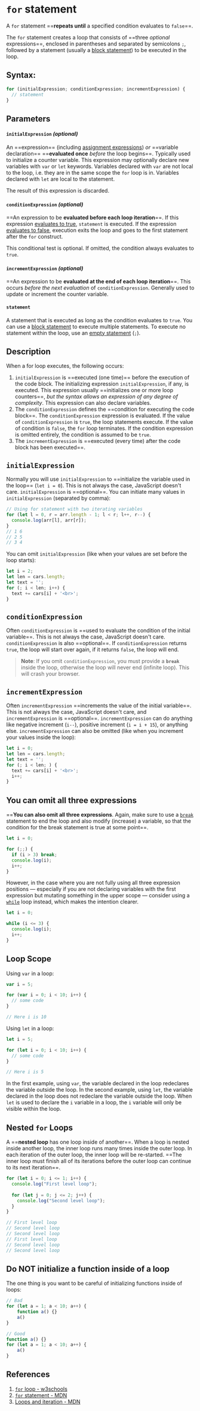 # `for` statement

A `for` statement ==**repeats until** a specified condition evaluates to `false`==.

The `for` statement creates a loop that consists of ==three _optional_ expressions==, enclosed in parentheses and separated by semicolons `;`, followed by a statement (usually a [block statement](https://developer.mozilla.org/en-US/docs/Web/JavaScript/Reference/Statements/block)) to be executed in the loop.

## Syntax:

```js
for (initialExpression; conditionExpression; incrementExpression) {
  // statement
}
```

## Parameters

#### `initialExpression` _(optional)_

An ==expression== (including [assignment expressions](https://developer.mozilla.org/en-US/docs/Web/JavaScript/Reference/Operators/Assignment)) _or_ ==variable declaration== ==**evaluated once** _before_ the loop begins==. Typically used to initialize a counter variable. This expression may optionally declare new variables with `var` or `let` keywords. Variables declared with `var` are not local to the loop, i.e. they are in the same scope the `for` loop is in. Variables declared with `let` are local to the statement. 

The result of this expression is discarded.

#### `conditionExpression` _(optional)_

==An expression to be **evaluated before each loop iteration**==. If this expression [evaluates to true](https://developer.mozilla.org/en-US/docs/Glossary/Truthy), `statement` is executed. If the expression [evaluates to false](https://developer.mozilla.org/en-US/docs/Glossary/Falsy), execution exits the loop and goes to the first statement after the `for` construct. 

This conditional test is optional. If omitted, the condition always evaluates to `true`.

#### `incrementExpression` _(optional)_

==An expression to be **evaluated at the end of each loop iteration**==. This occurs _before the next evaluation_ of `conditionExpression`. Generally used to update or increment the counter variable.

#### `statement`

A statement that is executed as long as the condition evaluates to `true`. You can use a [block statement](https://developer.mozilla.org/en-US/docs/Web/JavaScript/Reference/Statements/block) to execute multiple statements. To execute no statement within the loop, use an [empty statement](https://developer.mozilla.org/en-US/docs/Web/JavaScript/Reference/Statements/Empty) (`;`).

## Description

When a for loop executes, the following occurs:

1. `initialExpression` is ==executed (one time)== before the execution of the code block. The initializing expression `initialExpression`, if any, is executed. This expression usually ==initializes one or more loop counters==, _but the syntax allows an expression of any degree of complexity_. This expression can also declare variables.
2. The `conditionExpression` defines the ==condition for executing the code block==. The `conditionExpression` expression is evaluated. If the value of `conditionExpression` is `true`, the loop statements execute. If the value of condition is `false`, the `for` loop terminates. If the condition expression is omitted entirely, the condition is assumed to be `true`.
3. The `incrementExpression` is ==executed (every time) after the code block has been executed==.

## `initialExpression`

Normally you will use `initialExpression` to ==initialize the variable used in the loop== (`let i = 0`). This is not always the case, JavaScript doesn't care. `initialExpression` is ==optional==. You can initiate many values in `initialExpression` (separated by comma):

```js
// Using for statement with two iterating variables
for (let l = 0, r = arr.length - 1; l < r; l++, r--) {
  console.log(arr[l], arr[r]);
}
// 1 6
// 2 5
// 3 4
```

You can omit `initialExpression` (like when your values are set before the loop starts):

```js
let i = 2;
let len = cars.length;
let text = '';
for (; i < len; i++) {
  text += cars[i] + '<br>';
}
```

## `conditionExpression`

Often `conditionExpression` is ==used to evaluate the condition of the initial variable==. This is not always the case, JavaScript doesn't care. `conditionExpression` is also ==optional==. If `conditionExpression` returns `true`, the loop will start over again, if it returns `false`, the loop will end.

> **Note**: If you omit `conditionExpression`, you must provide a **`break`** inside the loop, otherwise the loop will never end (infinite loop). This will crash your browser.

## `incrementExpression`

Often `incrementExpression` ==increments the value of the initial variable==. This is not always the case, JavaScript doesn't care, and `incrementExpression` is ==optional==. `incrementExpression` can do anything like negative increment (`i--`), positive increment (`i = i + 15`), or anything else. `incrementExpression` can also be omitted (like when you increment your values inside the loop):

```js
let i = 0;
let len = cars.length;
let text = '';
for (; i < len; ) {
  text += cars[i] + '<br>';
  i++;
}
```

## You can omit all three expressions

==**You can also omit all three expressions**. Again, make sure to use a [`break`](https://developer.mozilla.org/en-US/docs/Web/JavaScript/Reference/Statements/break) statement to end the loop and also modify (increase) a variable, so that the condition for the break statement is true at some point==.

```js
let i = 0;

for (;;) {
  if (i > 3) break;
  console.log(i);
  i++;
}
```

However, in the case where you are not fully using all three expression positions — especially if you are not declaring variables with the first expression but mutating something in the upper scope — consider using a [`while`](https://developer.mozilla.org/en-US/docs/Web/JavaScript/Reference/Statements/while) loop instead, which makes the intention clearer.

```js
let i = 0;

while (i <= 3) {
  console.log(i);
  i++;
}
```

## Loop Scope

Using `var` in a loop:

```js
var i = 5;

for (var i = 0; i < 10; i++) {
  // some code
}

// Here i is 10
```

Using `let` in a loop:

```js
let i = 5;

for (let i = 0; i < 10; i++) {
  // some code
}

// Here i is 5
```

In the first example, using `var`, the variable declared in the loop redeclares the variable outside the loop. In the second example, using `let`, the variable declared in the loop does not redeclare the variable outside the loop. When `let` is used to declare the `i` variable in a loop, the `i` variable will only be visible within the loop.

## Nested `for` Loops

A ==**nested loop** has one loop inside of another==. When a loop is nested inside another loop, the inner loop runs many times inside the outer loop. In each iteration of the outer loop, the inner loop will be re-started. ==The inner loop must finish all of its iterations before the outer loop can continue to its next iteration==.

```js
for (let i = 0; i <= 1; i++) {
  console.log("First level loop");
    
  for (let j = 0; j <= 2; j++) {
    console.log("Second level loop");
  }
}

// First level loop
// Second level loop
// Second level loop
// First level loop
// Second level loop
// Second level loop
```

## Do NOT initialize a function inside of a loop

The one thing is you want to be careful of initializing functions inside of loops:

```js
// Bad
for (let a = 1; a < 10; a++) {
    function a() {}
    a()
}

// Good
function a() {}
for (let a = 1; a < 10; a++) {
    a()
}
```

## References

1. [`for` loop - w3schools](https://www.w3schools.com/js/js_loop_for.asp)
2. [`for` statement - MDN](https://developer.mozilla.org/en-US/docs/Web/JavaScript/Reference/Statements/for)
3. [Loops and iteration - MDN](https://developer.mozilla.org/en-US/docs/Web/JavaScript/Guide/Loops_and_iteration)
